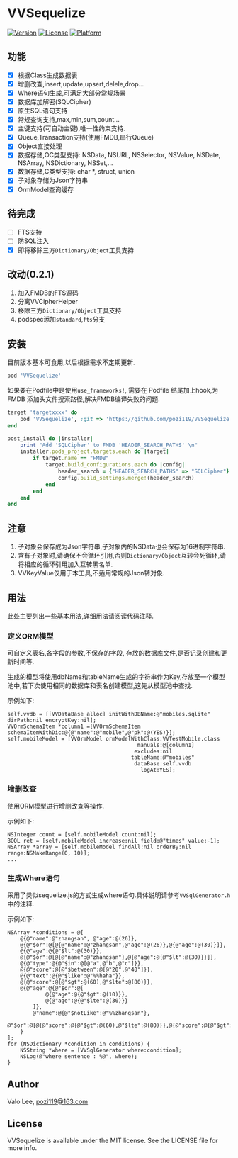 # VVSequelize

[![Version](https://img.shields.io/cocoapods/v/VVSequelize.svg?style=flat)](https://cocoapods.org/pods/VVSequelize)
[![License](https://img.shields.io/cocoapods/l/VVSequelize.svg?style=flat)](https://cocoapods.org/pods/VVSequelize)
[![Platform](https://img.shields.io/cocoapods/p/VVSequelize.svg?style=flat)](https://cocoapods.org/pods/VVSequelize)

## 功能
* [x] 根据Class生成数据表
* [x] 增删改查,insert,update,upsert,delele,drop...
* [x] Where语句生成,可满足大部分常规场景
* [x] 数据库加解密(SQLCipher)
* [x] 原生SQL语句支持
* [x] 常规查询支持,max,min,sum,count...
* [x] 主键支持(可自动主键),唯一性约束支持.
* [x] Queue,Transaction支持(使用FMDB,串行Queue)
* [x] Object直接处理
* [x] 数据存储,OC类型支持: NSData, NSURL, NSSelector, NSValue, NSDate, NSArray, NSDictionary, NSSet,...
* [x] 数据存储,C类型支持: char *, struct, union
* [x] 子对象存储为Json字符串
* [x] OrmModel查询缓存

## 待完成
* [ ] FTS支持
* [ ] 防SQL注入
* [x] 即将移除三方`Dictionary/Object`工具支持

## 改动(0.2.1)
1. 加入FMDB的FTS源码
2. 分离VVCipherHelper
3. 移除三方`Dictionary/Object`工具支持
4. podspec添加`standard`,`fts`分支

## 安装
目前版本基本可食用,以后根据需求不定期更新.
```ruby
pod 'VVSequelize'
```
如果要在Podfile中是使用`use_frameworks!`, 需要在 Podfile 结尾加上hook,为 FMDB 添加头文件搜索路径,解决FMDB编译失败的问题.
```ruby
target 'targetxxxx' do
    pod 'VVSequelize', :git => 'https://github.com/pozi119/VVSequelize.git'
end

post_install do |installer|
    print "Add 'SQLCipher' to FMDB 'HEADER_SEARCH_PATHS' \n"
    installer.pods_project.targets.each do |target|
        if target.name == "FMDB"
            target.build_configurations.each do |config|
                header_search = {"HEADER_SEARCH_PATHS" => "SQLCipher"}
                config.build_settings.merge!(header_search)
            end
        end
    end
end
```
## 注意
1. 子对象会保存成为Json字符串,子对象内的NSData也会保存为16进制字符串.
2. 含有子对象时,请确保不会循环引用,否则`Dictionary/Object`互转会死循环,请将相应的循环引用加入互转黑名单. 
3. VVKeyValue仅用于本工具,不适用常规的Json转对象.

## 用法
此处主要列出一些基本用法,详细用法请阅读代码注释.

### 定义ORM模型 
可自定义表名,各字段的参数,不保存的字段, 存放的数据库文件,是否记录创建和更新时间等.

生成的模型将使用dbName和tableName生成的字符串作为Key,存放至一个模型池中,若下次使用相同的数据库和表名创建模型,这先从模型池中查找.

示例如下:

```objc
self.vvdb = [[VVDataBase alloc] initWithDBName:@"mobiles.sqlite" dirPath:nil encryptKey:nil];
VVOrmSchemaItem *column1 =[VVOrmSchemaItem schemaItemWithDic:@{@"name":@"mobile",@"pk":@(YES)}];
self.mobileModel = [VVOrmModel ormModelWithClass:VVTestMobile.class
                                         manuals:@[column1]
                                        excludes:nil
                                       tableName:@"mobiles"
                                        dataBase:self.vvdb
                                          logAt:YES];

```
### 增删改查
使用ORM模型进行增删改查等操作.

示例如下:

```objc
NSInteger count = [self.mobileModel count:nil];
BOOL ret = [self.mobileModel increase:nil field:@"times" value:-1];
NSArray *array = [self.mobileModel findAll:nil orderBy:nil range:NSMakeRange(0, 10)];
...
```

### 生成Where语句
采用了类似sequelize.js的方式生成where语句.具体说明请参考```VVSqlGenerator.h```中的注释.

示例如下:

```objc
NSArray *conditions = @[
    @{@"name":@"zhangsan", @"age":@(26)},
    @{@"$or":@[@{@"name":@"zhangsan",@"age":@(26)},@{@"age":@(30)}]},
    @{@"age":@{@"$lt":@(30)}},
    @{@"$or":@[@{@"name":@"zhangsan"},@{@"age":@{@"$lt":@(30)}}]},
    @{@"type":@{@"$in":@[@"a",@"b",@"c"]}},
    @{@"score":@{@"$between":@[@"20",@"40"]}},
    @{@"text":@{@"$like":@"%%haha"}},
    @{@"score":@{@"$gt":@(60),@"$lte":@(80)}},
    @{@"age":@{@"$or":@[
            @{@"age":@{@"$gt":@(10)}},
            @{@"age":@{@"$lte":@(30)}}
        ]},
        @"name":@{@"$notLike":@"%%zhangsan"},
        @"$or":@[@{@"score":@{@"$gt":@(60),@"$lte":@(80)}},@{@"score":@{@"$gt":@(20),@"$lte":@(40)}}]
    }
];
for (NSDictionary *condition in conditions) {
    NSString *where = [VVSqlGenerator where:condition];
    NSLog(@"where sentence : %@", where);
}
```

## Author

Valo Lee, pozi119@163.com

## License

VVSequelize is available under the MIT license. See the LICENSE file for more info.
